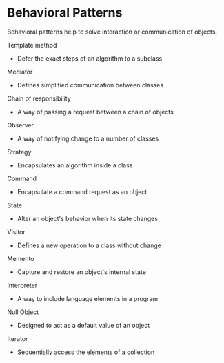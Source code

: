 # Behavioral Patterns

Behavioral patterns help to solve interaction or communication of objects.

Template method

* Defer the exact steps of an algorithm to a subclass

Mediator

* Defines simplified communication between classes

Chain of responsibility

* A way of passing a request between a chain of objects

Observer

* A way of notifying change to a number of classes

Strategy

* Encapsulates an algorithm inside a class

Command

* Encapsulate a command request as an object

State

* Alter an object's behavior when its state changes

Visitor

* Defines a new operation to a class without change

Memento

* Capture and restore an object's internal state

Interpreter

* A way to include language elements in a program

Null Object

* Designed to act as a default value of an object

Iterator

* Sequentially access the elements of a collection




